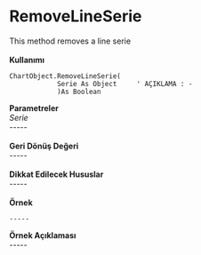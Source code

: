 # RemoveLineSerie

This method removes a line serie\
\
**Kullanımı**

```
ChartObject.RemoveLineSerie(
			Serie As Object     ' AÇIKLAMA : -
			)As Boolean
```

**Parametreler**\
_Serie_\
\-----\
\
**Geri Dönüş Değeri**\
\-----\
\
**Dikkat Edilecek Hususlar**\
\-----\
\
**Örnek**

```
-----
```

**Örnek Açıklaması**\
\-----
